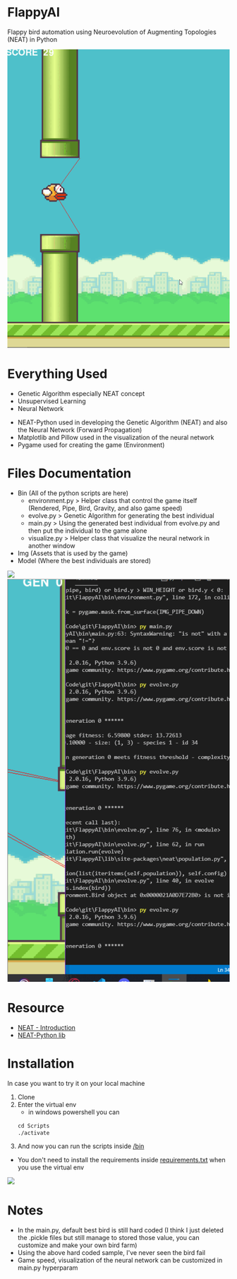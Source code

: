 # FlappyAI
Flappy bird automation using Neuroevolution of Augmenting Topologies (NEAT) in Python

![](doc/flappy_main.gif)

# Everything Used
* Genetic Algorithm especially NEAT concept
* Unsupervised Learning
* Neural Network
- NEAT-Python used in developing the Genetic Algorithm (NEAT) and also the Neural Network (Forward Propagation)
- Matplotlib and Pillow used in the visualization of the neural network
- Pygame used for creating the game (Environment)

# Files Documentation
- Bin (All of the python scripts are here)
  - environment.py  > Helper class that control the game itself (Rendered, Pipe, Bird, Gravity, and also game speed)
  - evolve.py       > Genetic Algorithm for generating the best individual
  - main.py         > Using the generated best individual from evolve.py and then put the individual to the game alone
  - visualize.py    > Helper class that visualize the neural network in another window
- Img (Assets that is used by the game)
- Model (Where the best individuals are stored)

![](doc/flappy_evolve.gif)
![](doc/flappy_terminal.gif)

# Resource
- [NEAT - Introduction](https://www.youtube.com/watch?v=VMQOa4-rVxE)
- [NEAT-Python lib](https://neat-python.readthedocs.io/en/latest/)

# Installation
In case you want to try it on your local machine
1. Clone
2. Enter the virtual env
   - in windows powershell you can
   ```
   cd Scripts
   ./activate
   ```
3. And now you can run the scripts inside [/bin](bin)
- You don't need to install the requirements inside [requirements.txt](requirements.txt) when you use the virtual env

![](doc/flappy_nn.gif)

# Notes
- In the main.py, default best bird is still hard coded (I think I just deleted the .pickle files but still manage to stored those value, you can customize and make your own bird farm)
- Using the above hard coded sample, I've never seen the bird fail
- Game speed, visualization of the neural network can be customized in main.py hyperparam

